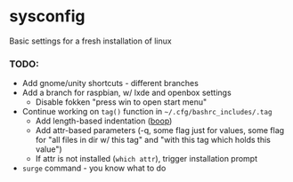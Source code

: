 # sysconfig
Basic settings for a fresh installation of linux

### TODO:
* Add gnome/unity shortcuts - different branches
* Add a branch for raspbian, w/ lxde and openbox settings
	* Disable fokken "press win to open start menu"
* Continue working on `tag()` function in `~/.cfg/bashrc_includes/.tag`
	* Add length-based indentation ([boop](https://www.google.com/search?q=bash+get+string+length))
	* Add attr-based parameters (-q, some flag just for values, some flag for "all files in dir w/ this tag" and "with this tag which holds this value")
	* If attr is not installed (`which attr`), trigger installation prompt
* `surge` command - you know what to do
